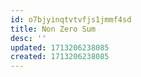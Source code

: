 ```yaml
---
id: o7bjyinqtvtvfjs1jmmf4sd
title: Non Zero Sum
desc: ''
updated: 1713206238085
created: 1713206238085
---
```

